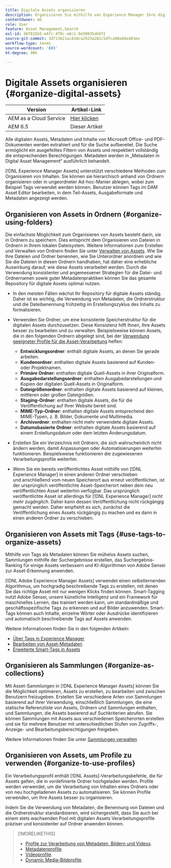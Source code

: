 ```yaml
---
title: Digitale Assets organisieren
description: Organisieren Sie mithilfe von Experience Manager Ihre digitalen Assets, Bilder, Dateien, Ordner usw.
contentOwner: AG
role: User
feature: Asset Management,Search
exl-id: d6f815b5-e4fc-4f8c-a6c1-9e50035ab9f2
source-git-commit: 3d713021ac410ca2925a282c5dfca98ed4e483ee
workflow-type: tm+mt
source-wordcount: '803'
ht-degree: 98%

---
```


# Digitale Assets organisieren {#organize-digital-assets}

| Version | Artikel-Link |
| -------- | ---------------------------- |
| AEM as a Cloud Service | [Hier klicken](https://experienceleague.adobe.com/docs/experience-manager-cloud-service/content/assets/manage/organize-assets.html?lang=de) |
| AEM 6.5 | Dieser Artikel |

Alle digitalen Assets, Metadaten und Inhalte von Microsoft Office- und PDF-Dokumenten werden extrahiert und für die Suche aufbereitet. Die Suche ermöglicht ein ausgefeiltes Filtern von Assets und respektiert vollständig die entsprechenden Berechtigungen. Metadaten werden in „Metadaten in Digital Asset Management“ ausführlich behandelt.

[!DNL Experience Manager Assets] unterstützt verschiedene Methoden zum Organisieren von Inhalten. Sie können sie hierarchisch anhand von Ordnern organisieren oder in ungeordneter Ad-hoc-Manier ablegen, wobei zum Beispiel Tags verwendet werden können. Benutzer können Tags im DAM Asset Editor bearbeiten, in dem Teil-Assets, Ausgabeformate und Metadaten angezeigt werden.

## Organisieren von Assets in Ordnern {#organize-using-folders}

Die einfachste Möglichkeit zum Organisieren von Assets besteht darin, sie in Ordnern zu speichern. Dies entspricht dem Organisieren von Dateien in Ordnern in Ihrem lokalen Dateisystem. Weitere Informationen zum Erstellen und Verwalten von Ordnern finden Sie unter [Verwalten von Assets](manage-assets.md). Wie Sie Ihre Dateien und Ordner benennen, wie Sie Unterordner anordnen und wie Sie die Dateien in diesen Ordnern handhaben, hat daher eine erhebliche Auswirkung darauf, wie diese Assets verarbeitet werden. Durch die Verwendung konsistenter und angemessener Strategien für die Datei- und Ordnernamen sowie guter Metadatenpraktiken können Sie das gesamte Repository für digitale Assets optimal nutzen.

* In den meisten Fällen wächst Ihr Repository für digitale Assets ständig. Daher ist es wichtig, die Verwendung von Metadaten, die Ordnerstruktur und die Dateibenennung frühzeitig im Erstellungszyklus des Inhalts zu formalisieren.
* Verwenden Sie Ordner, um eine konsistente Speicherstruktur für die digitalen Assets durchzusetzen. Diese Konsistenz hilft Ihnen, Ihre Assets besser zu bearbeiten und zu verwalten. Beispielsweise können Assets, die in den folgenden Ordnern abgelegt sind, bei der [Verwendung geeigneter Profile für die Asset-Verarbeitung](processing-profiles.md) helfen:

   * **Entwicklungsordner**: enthält digitale Assets, an denen Sie gerade arbeiten.
   * **Kundenordner**: enthalten digitale Assets basierend auf Kunden- oder Projektnamen.
   * **Primäre Ordner**: enthalten digitale Quell-Assets in ihrer Originalform.
   * **Ausgabedarstellungsordner**: enthalten Ausgabedarstellungen und Kopien der digitalen Quell-Assets in Originalform.
   * **Dateigrößenordner**: enthalten digitale Assets basierend auf kleinen, mittleren oder großen Dateigrößen.
   * **Staging-Ordner**: enthalten digitale Assets, die für die Veröffentlichung auf Ihrer Website bereit sind.
   * **MIME-Typ-Ordner**: enthalten digitale Assets entsprechend den MIME-Typen, z. B. Bilder, Dokumente und Multimedia.
   * **Archivordner**: enthalten nicht mehr verwendete digitale Assets.
   * **Datumsbasierte Ordner**: enthalten digitale Assets basierend auf einem Erstellungsdatum oder dem letzten Änderungsdatum.

* Erstellen Sie ein Verzeichnis mit Ordnern, die sich wahrscheinlich nicht ändern werden, damit Anpassungen oder Automatisierungen weiterhin funktionieren. Beispielsweise funktionieren die zugewiesenen Verarbeitungsprofile weiterhin.
* Wenn Sie ein bereits veröffentlichtes Asset mithilfe von [!DNL Experience Manager] in einen anderen Ordner verschieben und anschließend vom neuen Speicherort aus erneut veröffentlichen, ist der ursprünglich veröffentlichte Asset-Speicherort neben dem neu veröffentlichten Asset weiterhin verfügbar. Das ursprünglich veröffentlichte Asset ist allerdings für [!DNL Experience Manager] *nicht mehr zugänglich*. Daher kann dessen Veröffentlichung nicht rückgängig gemacht werden. Daher empfiehlt es sich, zunächst die Veröffentlichung eines Assets rückgängig zu machen und es dann in einen anderen Ordner zu verschieben.

## Organisieren von Assets mit Tags {#use-tags-to-organize-assets}

Mithilfe von Tags als Metadaten können Sie mühelos Assets suchen, Sammlungen mithilfe der Suchergebnisse erstellen, das Suchergebnis-Ranking für einige Assets verbessern und KI-Algorithmen von Adobe Sensei zur Asset-Erkennung anwenden.

[!DNL Adobe Experience Manager Assets] verwendet einen selbstlernenden Algorithmus, um hochgradig beschreibende Tags zu erstellen, mit denen Sie das richtige Asset mit nur wenigen Klicks finden können. Smart-Tagging nutzt Adobe Sensei, unsere künstliche Intelligenz und ein Framework für maschinelles Lernen, das trainiert werden kann, um standardmäßige und geschäftsspezifische Tags zu erkennen und auf Bilder anzuwenden. Smart-Tags können auch Inhalte, einzelne Wörter oder Ausdrücke identifizieren und automatisch beschreibende Tags auf Assets anwenden.

Weitere Informationen finden Sie in den folgenden Artikeln:

* [Über Tags in Experience Manager](/help/sites-authoring/tags.md)
* [Bearbeiten von Asset-Metadaten](metadata.md)
* [Erweiterte Smart-Tags in Assets](enhanced-smart-tags.md)

## Organisieren als Sammlungen {#organize-as-collections}

Mit Asset-Sammlungen in [!DNL Experience Manager Assets] können Sie die Möglichkeit optimieren, Assets zu erstellen, zu bearbeiten und zwischen Benutzern freizugeben. Erstellen Sie verschiedene Arten von Sammlungen basierend auf ihrer Verwendung, einschließlich Sammlungen, die eine statische Referenzliste von Assets, Ordnern und Sammlungen enthalten, und Sammlungen, die Assets basierend auf Suchkriterien abrufen.  Sie können Sammlungen mit Assets aus verschiedenen Speicherorten erstellen und sie für mehrere Benutzer mit unterschiedlichen Stufen von Zugriffs-, Anzeige- und Bearbeitungsberechtigungen freigeben.

Weitere Informationen finden Sie unter [Sammlungen verwalten](manage-collections.md)

<!-- TBD items: add screenshots where applicable
Any hints/recommendations of when to use what method of organizing? Some examples of how organizing helps towards a better taxonomy and improved content velocity.
Add back links to blog posts by marketing?
-->

## Organisieren von Assets, um Profile zu verwenden {#organize-to-use-profiles}

Ein Verarbeitungsprofil enthält [!DNL Assets]-Verarbeitungsbefehle, die für Assets gelten, die in vordefinierte Ordner hochgeladen werden. Profile werden verwendet, um die Verarbeitung von Inhalten eines Ordners oder von neu hochgeladenen Assets zu automatisieren. Sie können Profile verwenden, um Ihre Assets besser zu organisieren.

Indem Sie die Verwendung von Metadaten, die Benennung von Dateien und die Ordnerstruktur standardisieren, wird sichergestellt, dass Sie auch bei einem stets wachsenden Pool mit digitalen Assets Verarbeitungsprofile präziser und konsistenter auf Ordner anwenden können.

>[!MORELIKETHIS]
>
>* [Profile zur Verarbeitung von Metadaten, Bildern und Videos](processing-profiles.md).
>* [Metadatenprofile](/help/assets/metadata-config.md#metadata-profiles).
>* [Videoprofile](video-profiles.md).
>* [Dynamic Media-Bildprofile](image-profiles.md).

